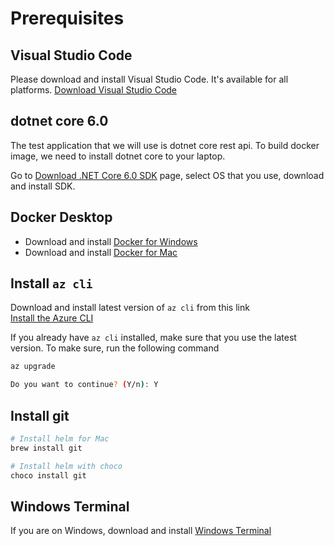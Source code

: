 # Prerequisites

## Visual Studio Code

Please download and install Visual Studio Code. It's available for all platforms.
[Download Visual Studio Code](https://code.visualstudio.com/download)

## dotnet core 6.0

The test application that we will use is dotnet core rest api. To build docker image, we need to install dotnet core to your laptop. 

Go to [Download .NET Core 6.0 SDK](https://dotnet.microsoft.com/en-us/download/dotnet/6.0) page, select OS that you use, download and install SDK.

## Docker Desktop

* Download and install [Docker for Windows](https://docs.docker.com/docker-for-windows/install/)
* Download and install [Docker for Mac](https://www.docker.com/products/docker-desktop/)

## Install `az cli`

Download and install latest version of `az cli` from this link  
[Install the Azure CLI](https://docs.microsoft.com/en-us/cli/azure/install-azure-cli?view=azure-cli-latest&WT.mc_id=AZ-MVP-5003837)

If you already have `az cli` installed, make sure that you use the latest version. To make sure, run the following command

```bash
az upgrade

Do you want to continue? (Y/n): Y
```

## Install git


```bash
# Install helm for Mac
brew install git

# Install helm with choco
choco install git
```

## Windows Terminal

If you are on Windows, download and install [Windows Terminal](https://www.microsoft.com/en-us/p/windows-terminal/9n0dx20hk701?activetab=pivot:overviewtab&atc=true)

